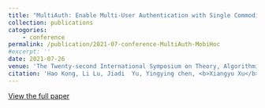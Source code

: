 ```yaml
---
title: "MultiAuth: Enable Multi-User Authentication with Single Commodity WiFi Device"
collection: publications
catogories: 
    - conference
permalink: /publication/2021-07-conference-MultiAuth-MobiHoc
#excerpt: ''
date: 2021-07-26
venue: 'The Twenty-second International Symposium on Theory, Algorithmic Foundations, and Protocol Design for Mobile Networks and Mobile Computing (ACM MobiHoc 2021)'
citation: 'Hao Kong, Li Lu, Jiadi  Yu, Yingying chen, <b>Xiangyu Xu</b>, Feilong Tang, Yi-Chao Chen. &quot;MultiAuth: Enable Multi-User Authentication with Single Commodity WiFi Device.&quot; <i>Proceedings of ACM International Symposium on Theory, Algorithmic Foundations, and Protocol Design for Mobile Networks and Mobile Computing (ACM MobiHoc)</i>. Shanghai, China. 2021. doi: 10.1145/3466772.3467032.'
---
```


[View the full paper](https://dl.acm.org/doi/abs/10.1145/3466772.3467032)
